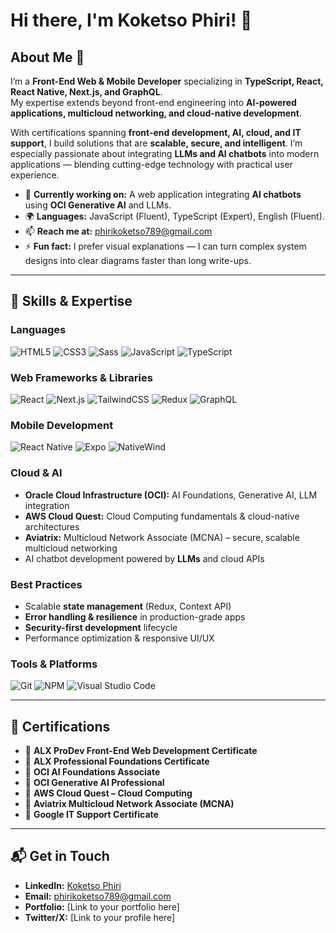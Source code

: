# Hi there, I'm Koketso Phiri! 👋

## About Me 🚀

I’m a **Front-End Web & Mobile Developer** specializing in **TypeScript, React, React Native, Next.js, and GraphQL**.  
My expertise extends beyond front-end engineering into **AI-powered applications, multicloud networking, and cloud-native development**.  

With certifications spanning **front-end development, AI, cloud, and IT support**, I build solutions that are **scalable, secure, and intelligent**. I’m especially passionate about integrating **LLMs and AI chatbots** into modern applications — blending cutting-edge technology with practical user experience.  

- 🔭 **Currently working on:** A web application integrating **AI chatbots** using **OCI Generative AI** and LLMs.  
- 🌍 **Languages:** JavaScript (Fluent), TypeScript (Expert), English (Fluent).  
- 📫 **Reach me at:** [phirikoketso789@gmail.com](mailto:phirikoketso789@gmail.com)  
- ⚡ **Fun fact:** I prefer visual explanations — I can turn complex system designs into clear diagrams faster than long write-ups.  

---

## 🧠 Skills & Expertise

### Languages
![HTML5](https://img.shields.io/badge/-HTML5-E34F26?style=flat-square&logo=html5&logoColor=white)
![CSS3](https://img.shields.io/badge/-CSS3-1572B6?style=flat-square&logo=css3&logoColor=white)
![Sass](https://img.shields.io/badge/-Sass-CC6699?style=flat-square&logo=sass&logoColor=white)
![JavaScript](https://img.shields.io/badge/-JavaScript-F7DF1E?style=flat-square&logo=javascript&logoColor=black)
![TypeScript](https://img.shields.io/badge/-TypeScript-3178C6?style=flat-square&logo=typescript&logoColor=white)

### Web Frameworks & Libraries
![React](https://img.shields.io/badge/-React-61DAFB?style=flat-square&logo=react&logoColor=black)
![Next.js](https://img.shields.io/badge/-Next.js-000000?style=flat-square&logo=next.js&logoColor=white)
![TailwindCSS](https://img.shields.io/badge/-TailwindCSS-06B6D4?style=flat-square&logo=tailwindcss&logoColor=white)
![Redux](https://img.shields.io/badge/-Redux-764ABC?style=flat-square&logo=redux&logoColor=white)
![GraphQL](https://img.shields.io/badge/-GraphQL-E10098?style=flat-square&logo=graphql&logoColor=white)

### Mobile Development
![React Native](https://img.shields.io/badge/-React%20Native-61DAFB?style=flat-square&logo=react&logoColor=white)
![Expo](https://img.shields.io/badge/-Expo-000020?style=flat-square&logo=expo&logoColor=white)
![NativeWind](https://img.shields.io/badge/-NativeWind-38B2AC?style=flat-square&logo=tailwindcss&logoColor=white)

### Cloud & AI
- **Oracle Cloud Infrastructure (OCI):** AI Foundations, Generative AI, LLM integration  
- **AWS Cloud Quest:** Cloud Computing fundamentals & cloud-native architectures  
- **Aviatrix:** Multicloud Network Associate (MCNA) – secure, scalable multicloud networking  
- AI chatbot development powered by **LLMs** and cloud APIs  

### Best Practices
- Scalable **state management** (Redux, Context API)  
- **Error handling & resilience** in production-grade apps  
- **Security-first development** lifecycle  
- Performance optimization & responsive UI/UX  

### Tools & Platforms
![Git](https://img.shields.io/badge/-Git-F05032?style=flat-square&logo=git&logoColor=white)
![NPM](https://img.shields.io/badge/-NPM-CB3837?style=flat-square&logo=npm&logoColor=white)
![Visual Studio Code](https://img.shields.io/badge/-VS%20Code-007ACC?style=flat-square&logo=visual-studio-code&logoColor=white)

---

## 📜 Certifications

- 🏅 **ALX ProDev Front-End Web Development Certificate**  
- 🏅 **ALX Professional Foundations Certificate**  
- 🏅 **OCI AI Foundations Associate**  
- 🏅 **OCI Generative AI Professional**  
- 🏅 **AWS Cloud Quest – Cloud Computing**  
- 🏅 **Aviatrix Multicloud Network Associate (MCNA)**  
- 🏅 **Google IT Support Certificate**  

---

## 📬 Get in Touch

- **LinkedIn:** [Koketso Phiri](https://www.linkedin.com/in/koketso-phiri-421777216/)  
- **Email:** phirikoketso789@gmail.com  
- **Portfolio:** [Link to your portfolio here]  
- **Twitter/X:** [Link to your profile here]  






